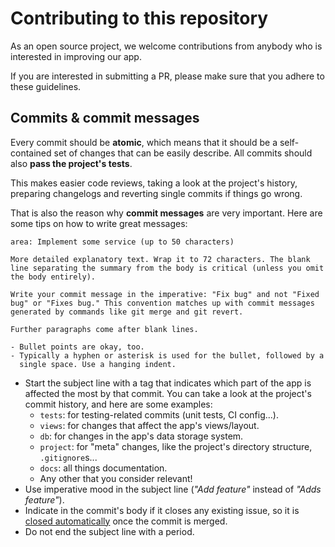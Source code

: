 # Contributing to this repository

As an open source project, we welcome contributions from anybody who is
interested in improving our app.

If you are interested in submitting a PR, please make sure that you adhere to
these guidelines.

## Commits & commit messages

Every commit should be **atomic**, which means that it should be a
self-contained set of changes that can be easily describe. All commits should
also **pass the project's tests**.

This makes easier code reviews, taking a look at the project's history,
preparing changelogs and reverting single commits if things go wrong.

That is also the reason why **commit messages** are very important. Here are
some tips on how to write great messages:

```
area: Implement some service (up to 50 characters)

More detailed explanatory text. Wrap it to 72 characters. The blank
line separating the summary from the body is critical (unless you omit
the body entirely).

Write your commit message in the imperative: "Fix bug" and not "Fixed
bug" or "Fixes bug." This convention matches up with commit messages
generated by commands like git merge and git revert.

Further paragraphs come after blank lines.

- Bullet points are okay, too.
- Typically a hyphen or asterisk is used for the bullet, followed by a
  single space. Use a hanging indent.
```

- Start the subject line with a tag that indicates which part of the app is
  affected the most by that commit. You can take a look at the project's commit
  history, and here are some examples:
    - `tests`: for testing-related commits (unit tests, CI config...).
    - `views`: for changes that affect the app's views/layout.
    - `db`: for changes in the app's data storage system.
    - `project`: for "meta" changes, like the project's directory
      structure, `.gitignore`s...
    - `docs`: all things documentation.
    - Any other that you consider relevant!
- Use imperative mood in the subject line (_"Add feature"_ instead of _"Adds
  feature"_).
- Indicate in the commit's body if it closes any existing issue, so it is
  [closed
  automatically](https://docs.github.com/en/github/managing-your-work-on-github/linking-a-pull-request-to-an-issue#linking-a-pull-request-to-an-issue-using-a-keyword)
  once the commit is merged.
- Do not end the subject line with a period.
